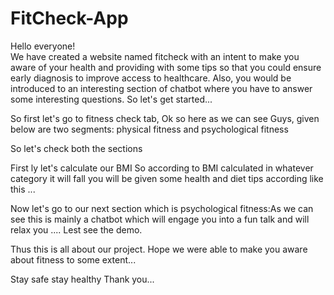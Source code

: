 
# FitCheck-App
Hello everyone!  
We have created a website named fitcheck with an intent to make you aware of your health and providing with some tips so that you could ensure early diagnosis to improve access to healthcare. Also, you would be introduced to an interesting section of chatbot where you have to answer some interesting questions. So let's get started...

So first let's go to fitness check tab, Ok so here as we can see Guys, given below are two segments: physical fitness and psychological fitness

So let's check both the sections

First ly let's calculate our BMI So according to BMI calculated in whatever category it will fall you will be given some health and diet tips according like this ...

Now let's go to our next section which is psychological fitness:As we can see this is mainly a chatbot which will engage you into a fun talk and will relax you .... Lest see the demo.

Thus this is all about our project. Hope we were able to make you aware about fitness to some extent... 

Stay safe stay healthy Thank you...
